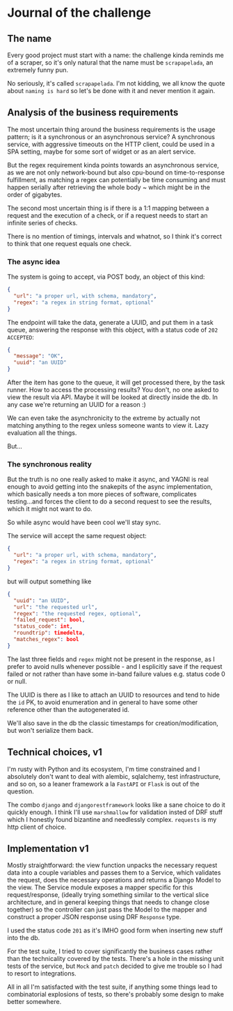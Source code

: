 # Journal of the challenge

## The name

Every good project must start with a name: the challenge kinda reminds me of a scraper,
so it's only natural that the name must be `scrapapelada`, an extremely funny pun.

No seriously, it's called `scrapapelada`. I'm not kidding, we all know
the quote about `naming is hard` so let's be done with it and never mention it again.

## Analysis of the business requirements

The most uncertain thing around the business requirements is the usage pattern;
is it a synchronous or an asynchronous service? A synchronous service, with aggressive timeouts
on the HTTP client, could be used in a SPA setting, maybe for some sort of widget or as an
alert service.

But the regex requirement kinda points towards an asynchronous service, as we
are not only network-bound but also cpu-bound on time-to-response fulfillment,
as matching a regex can potentially be time consuming and must happen serially
after retrieving the whole body ~ which might be in the order of gigabytes.

The second most uncertain thing is if there is a 1:1 mapping between a request
and the execution of a check, or if a request needs to start an infinite series of checks.

There is no mention of timings, intervals and whatnot, so I think it's
correct to think that one request equals one check.

### The async idea 

The system is going to accept, via POST body, an object of this kind:

```json
{
  "url": "a proper url, with schema, mandatory",
  "regex": "a regex in string format, optional"
}
```

The endpoint will take the data, generate a UUID, and put them in a task queue,
answering the response with this object, with a status code of `202 ACCEPTED`:

```json
{
  "message": "OK",
  "uuid": "an UUID"
}
```

After the item has gone to the queue, it will get processed there, by
the task runner. How to access the processing results? You don't,
no one asked to view the result via API. Maybe it will be looked at
directly inside the db. In any case we're returning an UUID for a reason :)

We can even take the asynchronicity to the extreme by actually not matching anything
to the regex unless someone wants to view it. Lazy evaluation all the things.

But...

### The synchronous reality

But the truth is no one really asked to make it async, and YAGNI is real enough
to avoid getting into the snakepits of the async implementation, which basically
needs a ton more pieces of software, complicates testing...and forces the client to
do a second request to see the results, which it might not want to do.

So while async would have been cool we'll stay sync.

The service will accept the same request object:

```json
{
  "url": "a proper url, with schema, mandatory",
  "regex": "a regex in string format, optional"
}
```

but will output something like

```json
{
  "uuid": "an UUID",
  "url": "the requested url",
  "regex": "the requested regex, optional",
  "failed_request": bool,
  "status_code": int,
  "roundtrip": timedelta,
  "matches_regex": bool
}
```

The last three fields and `regex` might not be present in the response, as I prefer
to avoid nulls whenever possible - and I esplicitly save if the request failed or not
rather than have some in-band failure values e.g. status code 0 or null.

The UUID is there as I like to attach an UUID to resources and tend to hide the `id` PK, to avoid enumeration
and in general to have some other reference other than the autogenerated id.

We'll also save in the db the classic timestamps for creation/modification, but won't serialize them
back.

## Technical choices, v1

I'm rusty with Python and its ecosystem, I'm time constrained and I
absolutely don't want to deal with alembic, sqlalchemy, test infrastructure,
and so on, so a leaner framework a la `FastAPI` or `Flask` is out of the question.

The combo `django` and `djangorestframework` looks like a sane choice to do it quickly enough.
I think I'll use `marshmallow` for validation insted of DRF stuff which I honestly found
bizantine and needlessly complex. `requests` is my http client of choice.

## Implementation v1

Mostly straightforward: the view function unpacks the necessary request data into a couple variables
and passes them to a Service, which validates the request, does the necessary operations and returns
a Django Model to the view. The Service module exposes a mapper specific for this request/response,
(ideally trying something similar to the vertical slice architecture,
and in general keeping things that needs to change close together)
so the controller can just pass the Model to the mapper and construct a proper JSON response using
DRF `Response` type.

I used the status code `201` as it's IMHO good form when inserting new stuff into the db.

For the test suite, I tried to cover significantly the business cases rather than the technicality
covered by the tests. There's a hole in the missing unit tests of the service, but `Mock` and `patch` decided
to give me trouble so I had to resort to integrations.

All in all I'm satisfacted with the test suite, if anything some things lead to combinatorial explosions
of tests, so there's probably some design to make better somewhere.
